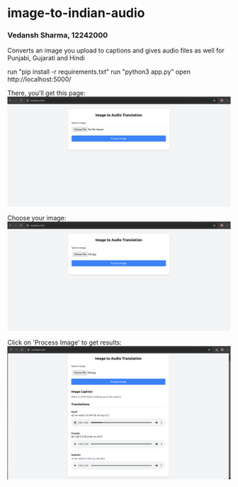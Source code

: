 # image-to-indian-audio
### Vedansh Sharma, 12242000
Converts an image you upload to captions and gives audio files as well for Punjabi, Gujarati and Hindi

run "pip install -r requirements.txt"
run "python3 app.py"
open http://localhost:5000/

There, you'll get this page:
![Alt text](first.png)

Choose your image:
![Alt text](choose_image.png)

Click on 'Process Image' to get results:
![Alt text](done.png)

